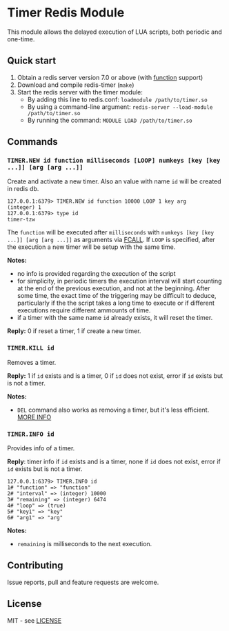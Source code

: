 # Timer Redis Module

This module allows the delayed execution of LUA scripts, both periodic and one-time.


## Quick start

1. Obtain a redis server version 7.0 or above (with [function](https://redis.io/docs/manual/programmability/functions-intro/) support)
2. Download and compile redis-timer (`make`)
3. Start the redis server with the timer module:
    - By adding this line to redis.conf: `loadmodule /path/to/timer.so`
    - By using a command-line argument: `redis-server --load-module /path/to/timer.so`
    - By running the command: `MODULE LOAD /path/to/timer.so`


## Commands

### `TIMER.NEW id function milliseconds [LOOP] numkeys [key [key ...]] [arg [arg ...]]`

Create and activate a new timer. Also an value with name `id` will be created in redis db.
```
127.0.0.1:6379> TIMER.NEW id function 10000 LOOP 1 key arg
(integer) 1
127.0.0.1:6379> type id
timer-tzw
```

The `function` will be
executed after `milliseconds` with `numkeys [key [key ...]] [arg [arg ...]]` as arguments via [FCALL](https://redis.io/commands/fcall/). If `LOOP` is specified, after the execution a
new timer will be setup with the same time.

**Notes:**

- no info is provided regarding the execution of the script
- for simplicity, in periodic timers the execution interval will start counting at the end of the previous execution, and not at the beginning. After some time, the exact time of the triggering may be difficult to deduce, particularly if the the script takes a long time to execute or if different executions require different ammounts of time.
- if a timer with the same name `id` already exists, it will reset the timer.

**Reply:** 0 if reset a timer, 1 if create a new timer.


### `TIMER.KILL id`

Removes a timer.

**Reply:** 1 if `id` exists and is a timer, 0 if `id` does not exist, error if `id` exists but is not a timer.


**Notes:**
- `DEL` command also works as removing a timer, but it's less efficient. [MORE INFO](https://github.com/tzongw/redis-timer/blob/5a21c598e470df765a4b260a37c3ab4f2bc0e0ed/timer.c#L291)


### `TIMER.INFO id`

Provides info of a timer.

**Reply**: timer info if `id` exists and is a timer, none if `id` does not exist, error if `id` exists but is not a timer.
```
127.0.0.1:6379> TIMER.INFO id
1# "function" => "function"
2# "interval" => (integer) 10000
3# "remaining" => (integer) 6474
4# "loop" => (true)
5# "key1" => "key"
6# "arg1" => "arg"
```

**Notes:**
- `remaining` is milliseconds to the next execution.


## Contributing

Issue reports, pull and feature requests are welcome.


## License

MIT - see [LICENSE](LICENSE)
